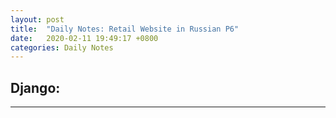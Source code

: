 ```yaml
---
layout: post
title:  "Daily Notes: Retail Website in Russian P6"
date:   2020-02-11 19:49:17 +0800
categories: Daily Notes
---
```


## Django:
---
